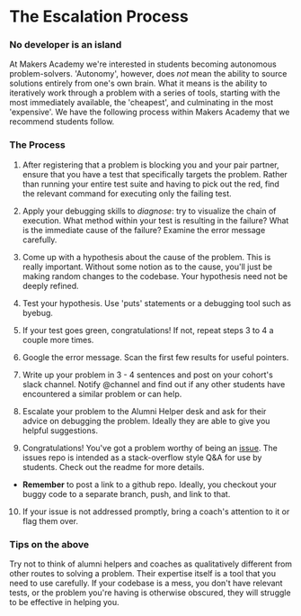 # The Escalation Process

### No developer is an island
At Makers Academy we're interested in students becoming autonomous problem-solvers. 'Autonomy', however, does *not* mean the ability to source solutions entirely from one's own brain. What it means is the ability to iteratively work through a problem with a series of tools, starting with the most immediately available, the 'cheapest', and culminating in the most 'expensive'. We have the following process within Makers Academy that we recommend students follow.

### The Process

1. After registering that a problem is blocking you and your pair partner, ensure that you have a test that specifically targets the problem. Rather than running your entire test suite and having to pick out the red, find the relevant command for executing only the failing test.

2. Apply your debugging skills to *diagnose*: try to visualize the chain of execution. What method within your test is resulting in the failure? What is the immediate cause of the failure? Examine the error message carefully.

3. Come up with a hypothesis about the cause of the problem. This is really important. Without some notion as to the cause, you'll just be making random changes to the codebase. Your hypothesis need not be deeply refined.

4. Test your hypothesis. Use 'puts' statements or a debugging tool such as byebug.

5. If your test goes green, congratulations! If not, repeat steps 3 to 4 a couple more times.

6. Google the error message. Scan the first few results for useful pointers.

7. Write up your problem in 3 - 4 sentences and post on your cohort's slack channel. Notify @channel and find out if any other students have encountered a similar problem or can help.

8. Escalate your problem to the Alumni Helper desk and ask for their advice on debugging the problem. Ideally they are able to give you helpful suggestions.

9. Congratulations! You've got a problem worthy of being an [issue](https://github.com/makersacademy/issues). The issues repo is intended as a stack-overflow style Q&A for use by students. Check out the readme for more details.
- **Remember** to post a link to a github repo. Ideally, you checkout your buggy code to a separate branch, push, and link to that.

10. If your issue is not addressed promptly, bring a coach's attention to it or flag them over.

### Tips on the above
Try not to think of alumni helpers and coaches as qualitatively different from other routes to solving a problem. Their expertise itself is a tool that you need to use carefully. If your codebase is a mess, you don't have relevant tests, or the problem you're having is otherwise obscured, they will struggle to be effective in helping you.
